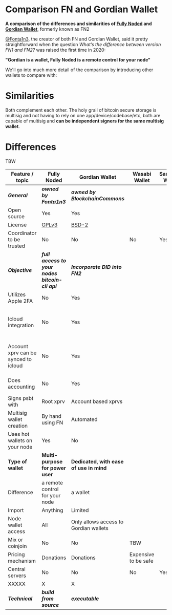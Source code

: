 
# Comparison FN and Gordian Wallet

**A comparison of the differences and similarities of [Fully Noded](https://github.com/Fonta1n3/FullyNoded) and [Gordian Wallet](https://github.com/BlockchainCommons/GordianWallet-iOS)**, formerly known as FN2

[@Fonta1n3](https://github.com/Fonta1n3), the creator of both FN and Gordian Wallet, said it pretty straightforward when the question *What’s the difference between version FN1 and FN2?* was raised the first time in 2020: <br/>

**"Gordian is a wallet, Fully Noded is a remote control for your node"**

We'll go into much more detail of the comparison by introducing other wallets to compare with: <TBW>

# Similarities

Both complement each other. The holy grail of bitcoin secure storage is multisig and not having to rely on one app/device/codebase/etc, both are capable of multisig and **can be independent signers for the same multisig wallet**.

# Differences
TBW


| Feature / topic                  | Fully Noded                             | Gordian Wallet                       | Wasabi Wallet                           | Samourai Wallet                           | Implication   |
| ---------------------------------| ----------------------------------------| -------------------------------------| ----------------------------------------| ----------------------------------------| ----------------| 
| ***General***                        | ***owned by Fonta1n3***   | ***owned by BlockchainCommons***             |||                     |
| Open source               | Yes                                     | Yes                                      ||| free, donations welcome                                          |
| License                   | [GPLv3](https://github.com/Fonta1n3/FullyNoded/blob/master/LICENSE.md)                                         | [BSD-2](https://github.com/BlockchainCommons/GordianWallet-iOS/blob/master/LICENSE)                  |                                          |||
| Coordinator to be trusted               | No                                     | No        |No|Yes|TBW                                               |
| ***Objective***                        | ***full access to your nodes bitcoin-cli api***   | ***Incorporate DID into FN2***             ||| Decentralised Identity creation, Signing & Backup |
| Utilizes Apple 2FA               | No                                      | Yes                                  ||| TBW                                               |
| Icloud integration               | No                                      | Yes                                  ||| Icould for atrributes, DID Documents, Virtual Credentials?                      |
| Account xprv can be synced to icloud | No                                   | Yes                                   |||On FN its stored on the local keychain (secure enclave) only   |
| Does accounting                  | No                                      | Yes                                  ||| Users of Gordian are pseudonymous                     |
| Signs psbt with                  | Root xprv                               | Account based xprvs                  ||| TBW                                               |
| Multisig wallet creation         | By hand using FN                        | Automated                            ||| TBW                                               |
| Uses hot wallets on your node    | Yes                                     | No                                   ||| TBW                                               |
| **Type of wallet**               | **Multi-purpose for power user**        | **Dedicated, with ease of use in mind**  |||                                                   |
| Difference                       | a remote control for your node          | a wallet                             |||                                               |
| Import                           | Anything                                | Limited                              ||| TBW                                               |
| Node wallet access               | All                                     | Only allows access to Gordian wallets    ||| TBW                                               |
| Mix or coinjoin               | No                                     | No        | TBW                                           |||
| Pricing mechanism               | Donations                                     | Donations        |Expensive to be safe|| TBW                                               |
| Central servers               | No                                     | No        |No|Yes| TBW                                               |
| XXXXX               | X                                     | X        ||| TBW                                               |
| ***Technical***                        | ***build from source***   | ***executable***             ||| 